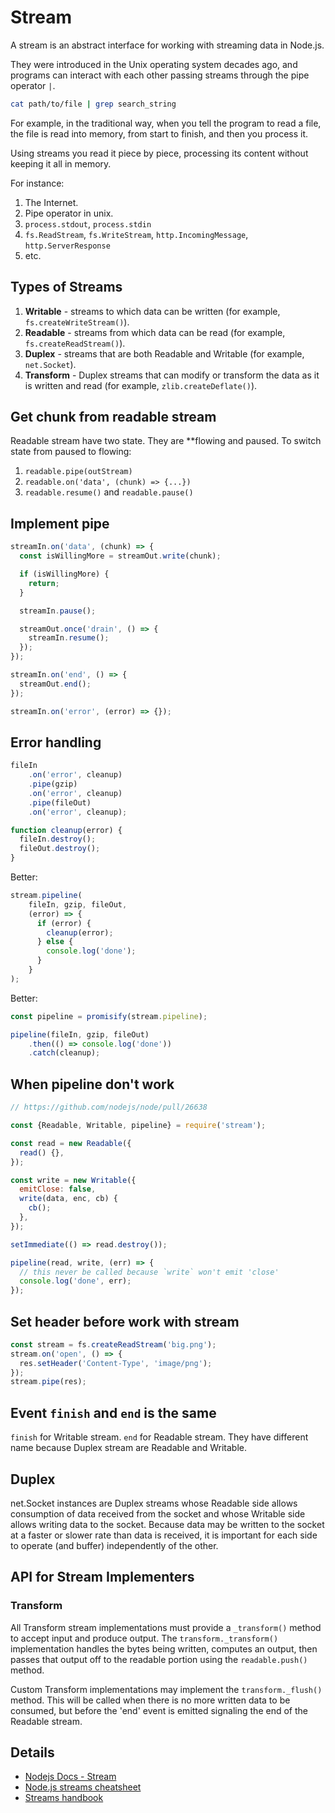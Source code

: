 # Stream

A stream is an abstract interface for working with streaming data in Node.js.

They were introduced in the Unix operating system decades ago, and programs can interact with each
other passing streams through the pipe operator `|`.

```sh
cat path/to/file | grep search_string
```

For example, in the traditional way, when you tell the program to read a file, the file is read into
memory, from start to finish, and then you process it.

Using streams you read it piece by piece, processing its content without keeping it all in memory.

For instance:

1. The Internet.
2. Pipe operator in unix.
3. `process.stdout`, `process.stdin`
4. `fs.ReadStream`, `fs.WriteStream`, `http.IncomingMessage`, `http.ServerResponse`
5. etc.

## Types of Streams

1. **Writable** - streams to which data can be written (for example, `fs.createWriteStream()`).
2. **Readable** - streams from which data can be read (for example, `fs.createReadStream()`).
3. **Duplex** - streams that are both Readable and Writable (for example, `net.Socket`).
4. **Transform** - Duplex streams that can modify or transform the data as it is written and read
  (for example, `zlib.createDeflate()`).

## Get chunk from readable stream

Readable stream have two state. They are **flowing and paused. To switch state from paused to flowing:

1. `readable.pipe(outStream)`
2. `readable.on('data', (chunk) => {...})`
3. `readable.resume()` and `readable.pause()`

## Implement pipe

```js
streamIn.on('data', (chunk) => {
  const isWillingMore = streamOut.write(chunk);

  if (isWillingMore) {
    return;
  }

  streamIn.pause();

  streamOut.once('drain', () => {
    streamIn.resume();
  });
});

streamIn.on('end', () => {
  streamOut.end();
});

streamIn.on('error', (error) => {});
```

## Error handling

```js
fileIn
    .on('error', cleanup)
    .pipe(gzip)
    .on('error', cleanup)
    .pipe(fileOut)
    .on('error', cleanup);

function cleanup(error) {
  fileIn.destroy();
  fileOut.destroy();
}
```

Better:

```js
stream.pipeline(
    fileIn, gzip, fileOut,
    (error) => {
      if (error) {
        cleanup(error);
      } else {
        console.log('done');
      }
    }
);
```

Better:

```js
const pipeline = promisify(stream.pipeline);

pipeline(fileIn, gzip, fileOut)
    .then(() => console.log('done'))
    .catch(cleanup);
```

## When pipeline don't work

```js
// https://github.com/nodejs/node/pull/26638

const {Readable, Writable, pipeline} = require('stream');

const read = new Readable({
  read() {},
});

const write = new Writable({
  emitClose: false,
  write(data, enc, cb) {
    cb();
  },
});

setImmediate(() => read.destroy());

pipeline(read, write, (err) => {
  // this never be called because `write` won't emit 'close'
  console.log('done', err);
});
```

## Set header before work with stream

```js
const stream = fs.createReadStream('big.png');
stream.on('open', () => {
  res.setHeader('Content-Type', 'image/png');
});
stream.pipe(res);
```

## Event `finish` and `end` is the same

`finish` for Writable stream. `end` for Readable stream. They have different name because Duplex
stream are Readable and Writable.

## Duplex

net.Socket instances are Duplex streams whose Readable side allows consumption of data received from
the socket and whose Writable side allows writing data to the socket. Because data may be written to
the socket at a faster or slower rate than data is received, it is important for each side to
operate (and buffer) independently of the other.

## API for Stream Implementers

### Transform

All Transform stream implementations must provide a `_transform()` method to accept input and
produce output. The `transform._transform()` implementation handles the bytes being written, computes
an output, then passes that output off to the readable portion using the `readable.push()` method.

Custom Transform implementations may implement the `transform._flush()` method. This will be called
when there is no more written data to be consumed, but before the 'end' event is emitted signaling
the end of the Readable stream.

## Details

- [Nodejs Docs - Stream](https://nodejs.org/dist/latest/docs/api/stream.html)
- [Node.js streams cheatsheet](https://devhints.io/nodejs-stream)
- [Streams handbook](https://github.com/substack/stream-handbook)

